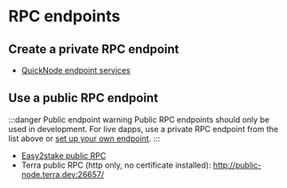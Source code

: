 # RPC endpoints

## Create a private RPC endpoint

- [QuickNode endpoint services](https://www.quicknode.com/)

## Use a public RPC endpoint

:::danger Public endpoint warning
Public RPC endpoints should only be used in development. For live dapps, use a private RPC endpoint from the list above or [set up your own endpoint](/How-to/Run-a-full-Terra-node/Hardware-requirements.md).
:::

- [Easy2stake public RPC](https://terra-rpc.easy2stake.com/)
- Terra public RPC (http only, no certificate installed): http://public-node.terra.dev:26657/
